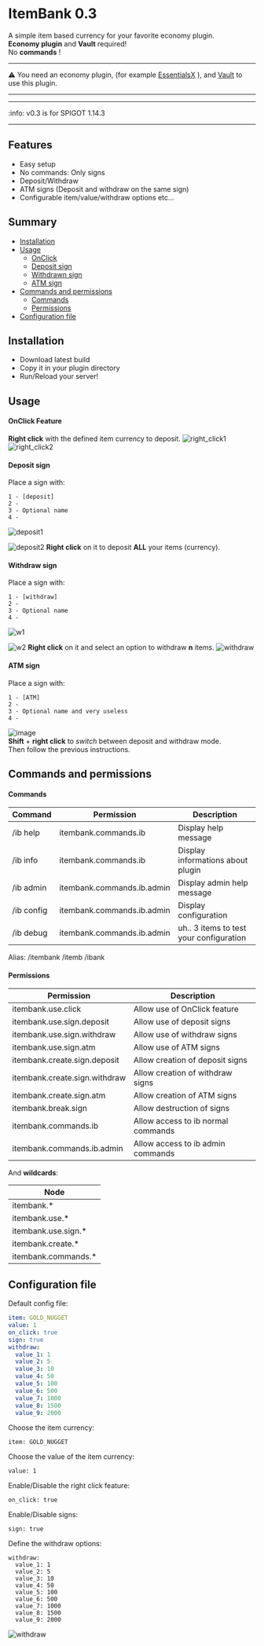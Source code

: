 # ItemBank 0.3
A simple item based currency for your favorite economy plugin.  
**Economy plugin** and **Vault** required!  
No **commands** !
***
:warning: You need an economy plugin, (for example [EssentialsX](https://www.spigotmc.org/resources/essentialsx.9089/) ), and [Vault](https://dev.bukkit.org/projects/vault) to use this plugin.
***

***
:info: v0.3 is for SPIGOT 1.14.3
***

## Features
- Easy setup
- No commands: Only signs
- Deposit/Withdraw
- ATM signs (Deposit and withdraw on the same sign)
- Configurable item/value/withdraw options etc...

## Summary 

- [Installation](#installation)
- [Usage](#usage)
    - [OnClick](#onclick-feature)
    - [Deposit sign](#deposit-sign)
    - [Withdrawn sign](#withdraw-sign)
    - [ATM sign](#atm-sign)
- [Commands and permissions](#commands-and-permissions)
    - [Commands](#commands)
    - [Permissions](#permissions)
- [Configuration file](#configuration-file)

## Installation 
- Download latest build
- Copy it in your plugin directory
- Run/Reload your server!

## Usage
#### OnClick Feature
**Right click** with the defined item currency to deposit.
![right_click1](https://image.prntscr.com/image/PazdbnK_QnWq7DRW_ER2vQ.png)
![right_click2](https://image.prntscr.com/image/YVj-VTzgRKeQnrQpn5yjpQ.png)

#### Deposit sign
Place a sign with:
```
1 - [deposit]
2 - 
3 - Optional name
4 - 
```
![deposit1](https://image.prntscr.com/image/49Cajh2KTDOl1-ZKw6JHGg.png)

![deposit2](https://image.prntscr.com/image/FF-lDbitRUm0dX1yL3HFWA.png)
**Right click** on it to deposit **ALL** your items (currency).

#### Withdraw sign
Place a sign with:
```
1 - [withdraw]
2 - 
3 - Optional name
4 - 
```
![w1](https://image.prntscr.com/image/-0o4KhESTU_6JDF1Ag-LWw.png)

![w2](https://image.prntscr.com/image/NoeRXSi7RdSFpPb3ALfCjw.png)
**Right click** on it and select an option to withdraw **n** items.
![withdraw](https://image.prntscr.com/image/lrsJXBmIRni4xStatRrdoA.png)

#### ATM sign
Place a sign with:
```
1 - [ATM]
2 - 
3 - Optional name and very useless
4 - 
```
![image](https://cdn.discordapp.com/attachments/194807204916756480/348444397274398720/itembank.gif)  
**Shift** + **right click** to *switch* between deposit and withdraw mode.  
Then follow the previous instructions.

## Commands and permissions

#### Commands
| Command | Permission | Description |
|---------|------------|-------------|
| /ib help | itembank.commands.ib | Display help message |
| /ib info | itembank.commands.ib | Display informations about plugin |
| /ib admin | itembank.commands.ib.admin | Display admin help message |
| /ib config | itembank.commands.ib.admin | Display configuration |
| /ib debug | itembank.commands.ib.admin | uh.. 3 items to test your configuration |

Alias: /itembank /itemb /ibank

#### Permissions
| Permission | Description |
|------------|-------------|
| itembank.use.click | Allow use of OnClick feature |
| itembank.use.sign.deposit | Allow use of deposit signs |
| itembank.use.sign.withdraw | Allow use of withdraw signs |
| itembank.use.sign.atm | Allow use of ATM signs |
| itembank.create.sign.deposit | Allow creation of deposit signs |
| itembank.create.sign.withdraw | Allow creation of withdraw signs |
| itembank.create.sign.atm | Allow creation of ATM signs |
| itembank.break.sign | Allow destruction of signs |
| itembank.commands.ib | Allow access to ib normal commands |
| itembank.commands.ib.admin | Allow access to ib admin commands |

And **wildcards**:

| Node |
|------|
| itembank.* |
| itembank.use.* |
| itembank.use.sign.* |
| itembank.create.* |
| itembank.commands.* |



## Configuration file
Default config file:
```YAML
item: GOLD_NUGGET
value: 1
on_click: true
sign: true
withdraw:
  value_1: 1
  value_2: 5
  value_3: 10
  value_4: 50
  value_5: 100
  value_6: 500
  value_7: 1000
  value_8: 1500
  value_9: 2000
```  
Choose the item currency:
```
item: GOLD_NUGGET
```
Choose the value of the item currency:
```  
value: 1
```
Enable/Disable the right click feature:
```  
on_click: true
```
Enable/Disable signs:
```
sign: true
```
Define the withdraw options:
```
withdraw:
  value_1: 1
  value_2: 5
  value_3: 10
  value_4: 50
  value_5: 100
  value_6: 500
  value_7: 1000
  value_8: 1500
  value_9: 2000
```
![withdraw](https://image.prntscr.com/image/lrsJXBmIRni4xStatRrdoA.png)